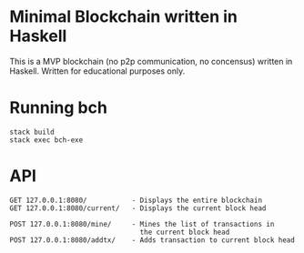 # Minimal Blockchain written in Haskell

This is a MVP blockchain (no p2p communication, no concensus) written in Haskell. Written for educational purposes only.

# Running bch
```
stack build
stack exec bch-exe
```

# API
```
GET 127.0.0.1:8080/           - Displays the entire blockchain
GET 127.0.0.1:8080/current/   - Displays the current block head

POST 127.0.0.1:8080/mine/     - Mines the list of transactions in 
                                the current block head
POST 127.0.0.1:8080/addtx/    - Adds transaction to current block head                                
```